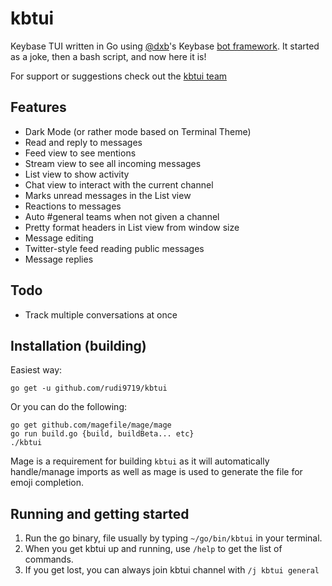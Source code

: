 # kbtui
Keybase TUI written in Go using [@dxb](https://keybase.io/dxb)'s 
Keybase [bot framework](https://godoc.org/samhofi.us/x/keybase).
It started as a joke, then a bash script, and now here it is!

For support or suggestions check out the [kbtui team](https://keybase.io/team/kbtui)

## Features
* Dark Mode (or rather mode based on Terminal Theme)
* Read and reply to messages
* Feed view to see mentions
* Stream view to see all incoming messages
* List view to show activity
* Chat view to interact with the current channel
* Marks unread messages in the List view
* Reactions to messages
* Auto #general teams when not given a channel
* Pretty format headers in List view from window size
* Message editing
* Twitter-style feed reading public messages
* Message replies

## Todo
* Track multiple conversations at once


## Installation (building)
Easiest way:
```
go get -u github.com/rudi9719/kbtui
```
Or you can do the following:
```
go get github.com/magefile/mage/mage
go run build.go {build, buildBeta... etc}
./kbtui
```
Mage is a requirement for building `kbtui` as it will automatically handle/manage imports as well as mage is used to generate the 
file for emoji completion.

## Running and getting started

1. Run the go binary, file usually by typing `~/go/bin/kbtui` in your terminal.
2. When you get kbtui up and running, use `/help` to get the list of commands.
3. If you get lost, you can always join kbtui channel with `/j kbtui general `
